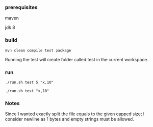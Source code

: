 ### prerequisites
maven

jdk 8


### build
```
mvn clean compile test package
```

Running the test will create folder called test in the current workspace.

### run

```shell script
./run.sh test 5 "x,10"

./run.sh test "x,10"
```

### Notes

Since I wanted exactly split the file equals to the given capped size; I consider newline as 1 bytes and
 empty strings must be allowed.